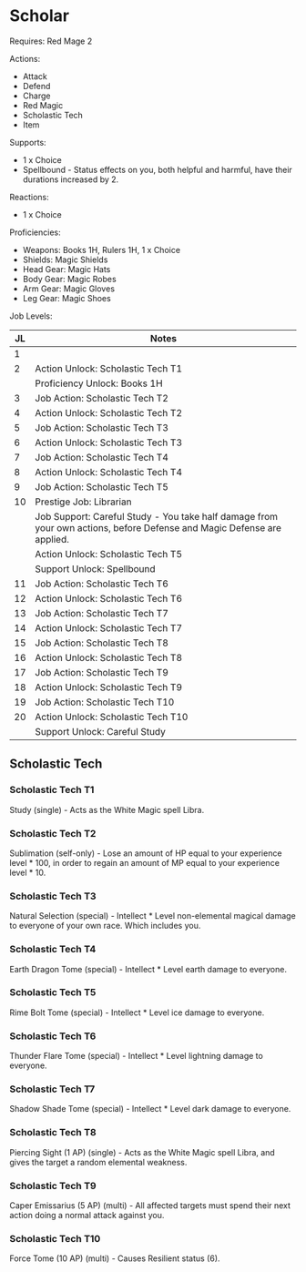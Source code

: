 # Scholar

Requires: Red Mage 2

Actions:

- Attack
- Defend
- Charge
- Red Magic
- Scholastic Tech
- Item

Supports:

- 1 x Choice
- Spellbound - Status effects on you, both helpful and harmful, have their durations increased by 2.

Reactions:

- 1 x Choice

Proficiencies:

- Weapons: Books 1H, Rulers 1H, 1 x Choice
- Shields: Magic Shields
- Head Gear: Magic Hats
- Body Gear: Magic Robes
- Arm Gear: Magic Gloves
- Leg Gear: Magic Shoes

Job Levels:

| JL | Notes |
| --- | --- |
| 1 | 
| 2 | Action Unlock: Scholastic Tech T1
|   | Proficiency Unlock: Books 1H
| 3 | Job Action: Scholastic Tech T2
| 4 | Action Unlock: Scholastic Tech T2
| 5 | Job Action: Scholastic Tech T3
| 6 | Action Unlock: Scholastic Tech T3
| 7 | Job Action: Scholastic Tech T4
| 8 | Action Unlock: Scholastic Tech T4
| 9 | Job Action: Scholastic Tech T5
| 10 | Prestige Job: Librarian
|    | Job Support: Careful Study - You take half damage from your own actions, before Defense and Magic Defense are applied.
|    | Action Unlock: Scholastic Tech T5
|    | Support Unlock: Spellbound
| 11 | Job Action: Scholastic Tech T6
| 12 | Action Unlock: Scholastic Tech T6
| 13 | Job Action: Scholastic Tech T7
| 14 | Action Unlock: Scholastic Tech T7
| 15 | Job Action: Scholastic Tech T8
| 16 | Action Unlock: Scholastic Tech T8
| 17 | Job Action: Scholastic Tech T9
| 18 | Action Unlock: Scholastic Tech T9
| 19 | Job Action: Scholastic Tech T10
| 20 | Action Unlock: Scholastic Tech T10
|    | Support Unlock: Careful Study

## Scholastic Tech

### Scholastic Tech T1

Study (single) - Acts as the White Magic spell Libra.

### Scholastic Tech T2

Sublimation (self-only) - Lose an amount of HP equal to your experience level * 100, in order to regain an amount of MP equal to your experience level * 10.

### Scholastic Tech T3

Natural Selection (special) - Intellect * Level non-elemental magical damage to everyone of your own race. Which includes you.

### Scholastic Tech T4

Earth Dragon Tome (special) - Intellect * Level earth damage to everyone.

### Scholastic Tech T5

Rime Bolt Tome (special) - Intellect * Level ice damage to everyone.

### Scholastic Tech T6

Thunder Flare Tome (special) - Intellect * Level lightning damage to everyone.

### Scholastic Tech T7

Shadow Shade Tome (special) - Intellect * Level dark damage to everyone.

### Scholastic Tech T8

Piercing Sight (1 AP) (single) - Acts as the White Magic spell Libra, and gives the target a random elemental weakness.

### Scholastic Tech T9

Caper Emissarius (5 AP) (multi) - All affected targets must spend their next action doing a normal attack against you.

### Scholastic Tech T10

Force Tome (10 AP) (multi) - Causes Resilient status (6).
